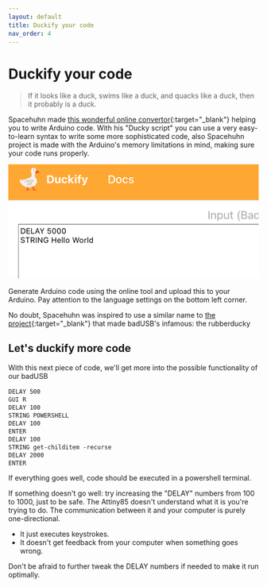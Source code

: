 ```yaml
---
layout: default
title: Duckify your code
nav_order: 4
---
```

# Duckify your code
> If it looks like a duck, swims like a duck, and quacks like a duck, then it probably is a duck.

Spacehuhn made [this wonderful online convertor](https://duckify.huhn.me){:target="_blank"} helping you to write Arduino code. With his "Ducky script" you can use a very easy-to-learn syntax to write some more sophisticated code, also Spacehuhn project is made with the Arduino's memory limitations in mind, making sure your code runs properly.

![Duckify your script](../images/duckify.png)

Generate Arduino code using the online tool and upload this to your Arduino. Pay attention to the language settings on the bottom left corner.

No doubt, Spacehuhn was inspired to use a similar name to [the project](https://github.com/hak5/usbrubberducky-payloads){:target="_blank"} that made badUSB's infamous: the rubberducky

## Let's duckify more code
With this next piece of code, we'll get more into the possible functionality of our badUSB
```
DELAY 500
GUI R
DELAY 100
STRING POWERSHELL
DELAY 100
ENTER
DELAY 100
STRING get-childitem -recurse
DELAY 2000
ENTER
```
If everything goes well, code should be executed in a powershell terminal.

If something doesn't go well: try increasing the "DELAY" numbers from 100 to 1000, just to be safe. The Attiny85 doesn't understand what it is you're trying to do. The communication between it and your computer is purely one-directional.
- It just executes keystrokes.
- It doesn't get feedback from your computer when something goes wrong.

Don't be afraid to further tweak the DELAY numbers if needed to make it run optimally.
